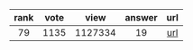 
| rank | vote | view | answer | url |
|:-:|:-:|:-:|:-:|:-:|
|79|1135|1127334|19| [url](http://stackoverflow.com/questions/2600191/how-to-count-the-occurrences-of-a-list-item) |
